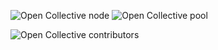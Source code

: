 ![Open Collective node](https://opencollective.com/quan-project/tiers/q1v-node/badge.svg?label=Q1v%20node&color=brightgreen)     ![Open Collective pool](https://opencollective.com/quan-project/tiers/q1v-node/badge.svg?label=Q1v%20pool&color=brightgreen)             

![Open Collective contributors](https://opencollective.com/quan-project/tiers/badge.svg)
